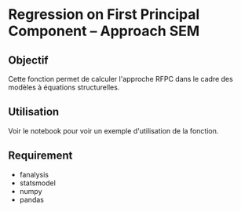 # Regression on First Principal Component – Approach SEM

## Objectif

Cette fonction permet de calculer l'approche RFPC dans le cadre des modèles à équations structurelles.

## Utilisation

Voir le notebook pour voir un exemple d'utilisation de la fonction.

## Requirement 

- fanalysis
- statsmodel
- numpy 
- pandas
